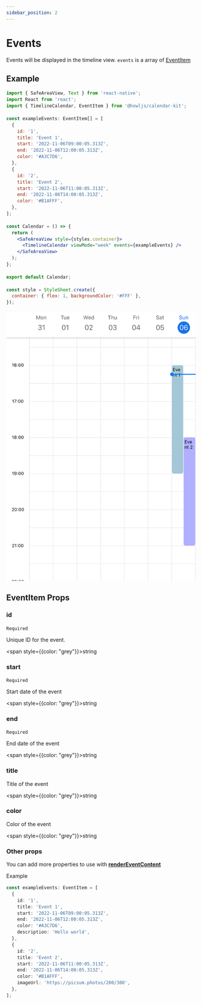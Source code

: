 ```yaml
---
sidebar_position: 2
---
```


# Events

Events will be displayed in the timeline view. `events` is a array of [EventItem](#eventitem-props)

## Example

```jsx title="Example"
import { SafeAreaView, Text } from 'react-native';
import React from 'react';
import { TimelineCalendar, EventItem } from '@howljs/calendar-kit';

const exampleEvents: EventItem[] = [
  {
    id: '1',
    title: 'Event 1',
    start: '2022-11-06T09:00:05.313Z',
    end: '2022-11-06T12:00:05.313Z',
    color: '#A3C7D6',
  },
  {
    id: '2',
    title: 'Event 2',
    start: '2022-11-06T11:00:05.313Z',
    end: '2022-11-06T14:00:05.313Z',
    color: '#B1AFFF',
  },
];

const Calendar = () => {
  return (
    <SafeAreaView style={styles.container}>
      <TimelineCalendar viewMode="week" events={exampleEvents} />
    </SafeAreaView>
  );
};

export default Calendar;

const style = StyleSheet.create({
  container: { flex: 1, backgroundColor: '#FFF' },
});
```

![Events](./img/events.png)

## EventItem Props

### id

`Required`

Unique ID for the event.

<span style={{color: "grey"}}>string</span>

### start

`Required`

Start date of the event

<span style={{color: "grey"}}>string</span>

### end

`Required`

End date of the event

<span style={{color: "grey"}}>string</span>

### title

Title of the event

<span style={{color: "grey"}}>string</span>

### color

Color of the event

<span style={{color: "grey"}}>string</span>

### Other props

You can add more properties to use with **[renderEventContent](#)**

Example

```ts
const exampleEvents: EventItem = [
  {
    id: '1',
    title: 'Event 1',
    start: '2022-11-06T09:00:05.313Z',
    end: '2022-11-06T12:00:05.313Z',
    color: '#A3C7D6',
    description: 'Hello world',
  },
  {
    id: '2',
    title: 'Event 2',
    start: '2022-11-06T11:00:05.313Z',
    end: '2022-11-06T14:00:05.313Z',
    color: '#B1AFFF',
    imageUrl: 'https://picsum.photos/200/300',
  },
];
```

